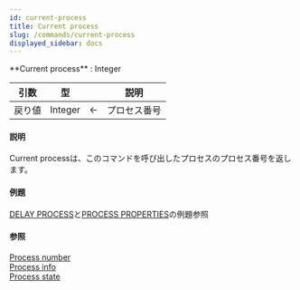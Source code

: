 ```yaml
---
id: current-process
title: Current process
slug: /commands/current-process
displayed_sidebar: docs
---
```


<!--REF #_command_.Current process.Syntax-->**Current process**  : Integer<!-- END REF-->
<!--REF #_command_.Current process.Params-->
| 引数 | 型 |  | 説明 |
| --- | --- | --- | --- |
| 戻り値 | Integer | &#8592; | プロセス番号 |

<!-- END REF-->

#### 説明 

<!--REF #_command_.Current process.Summary-->Current processは、このコマンドを呼び出したプロセスのプロセス番号を返します。<!-- END REF-->

#### 例題 

[DELAY PROCESS](delay-process.md "DELAY PROCESS")と[PROCESS PROPERTIES](process-properties.md "PROCESS PROPERTIES")の例題参照

#### 参照 

[Process number](process-number.md)  
[Process info](../commands/process-info.md)  
[Process state](process-state.md)  